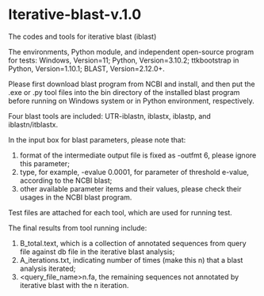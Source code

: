 # Iterative-blast-v.1.0
The codes and tools for iterative blast (iblast)

The environments, Python module, and independent open-source program for tests:
Windows, Version=11;
Python, Version=3.10.2;
ttkbootstrap in Python, Version=1.10.1;
BLAST, Version=2.12.0+.

Please first download blast program from NCBI and install, and then put the .exe or .py tool files into the bin directory of the installed blast program before running on Windows system or in Python environment, respectively.

Four blast tools are included: UTR-iblastn, iblastx, iblastp, and iblastn/itblastx.

In the input box for blast parameters, please note that:
1)	format of the intermediate output file is fixed as -outfmt 6, please ignore this parameter;
2)	type, for example, -evalue 0.0001, for parameter of threshold e-value, according to the NCBI blast;
3)	other available parameter items and their values, please check their usages in the NCBI blast program.

Test files are attached for each tool, which are used for running test.

The final results from tool running include:
1)	B_total.text, which is a collection of annotated sequences from query file against db file in the iterative blast analysis;
2)	A_iterations.txt, indicating number of times (make this n) that a blast analysis iterated;
4)	<query_file_name>n.fa, the remaining sequences not annotated by iterative blast with the n iteration.
